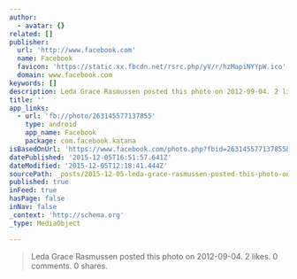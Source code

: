 ```yaml
---
author:
  - avatar: {}
related: []
publisher:
  url: 'http://www.facebook.com'
  name: Facebook
  favicon: 'https://static.xx.fbcdn.net/rsrc.php/yV/r/hzMapiNYYpW.ico'
  domain: www.facebook.com
keywords: []
description: Leda Grace Rasmussen posted this photo on 2012-09-04. 2 likes. 0 comments. 0 shares.
title: ''
app_links:
  - url: 'fb://photo/263145577137855'
    type: android
    app_name: Facebook
    package: com.facebook.katana
isBasedOnUrl: 'https://www.facebook.com/photo.php?fbid=263145577137855&set=t.100003272439700&type=3&src=https%3A%2F%2Fscontent-arn2-1.xx.fbcdn.net%2Fhphotos-xfa1%2Fv%2Ft1.0-9%2F399115_263145577137855_1813071787_n.jpg%3Foh%3D4f32d0d7eedf84377c315d5c58cf2fe3%26oe%3D56F1413E&size=640%2C960'
datePublished: '2015-12-05T16:51:57.641Z'
dateModified: '2015-12-05T12:18:41.444Z'
sourcePath: _posts/2015-12-05-leda-grace-rasmussen-posted-this-photo-on-2012-09-04-2-like.md
published: true
inFeed: true
hasPage: false
inNav: false
_context: 'http://schema.org'
_type: MediaObject

---
```

> Leda Grace Rasmussen posted this photo on 2012-09-04&period; 2 likes&period; 0 comments&period; 0 shares&period;